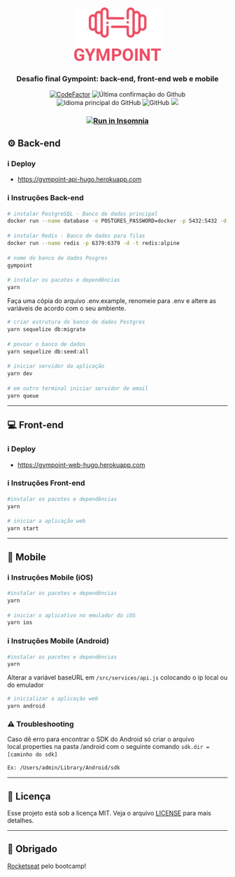 <h1 align="center">
  <img alt="Gympoint" title="Gympoint" src=".github/logo.png" width="200px" />
</h1>

<h3 align="center">
  Desafio final Gympoint: back-end, front-end web e mobile
</h3>

<p align = "center">
<a href="https://www.codefactor.io/repository/github/hugo-marcelo/gympoint"><img src="https://www.codefactor.io/repository/github/hugo-marcelo/gympoint/badge" alt="CodeFactor" /></a>
<img alt = "Última confirmação do Github" src = "https://img.shields.io/github/last-commit/hugo-marcelo/gympoint">
<img alt = "Idioma principal do GitHub" src = "https://img.shields.io/github/languages/top/hugo-marcelo/gympoint">
<img alt = "GitHub" src = "https://img.shields.io/github/license/hugo-marcelo/gympoint.svg">
<a href="https://www.codacy.com/manual/hugo-marcelo/gympoint?utm_source=github.com&amp;utm_medium=referral&amp;utm_content=hugo-marcelo/gympoint&amp;utm_campaign=Badge_Grade"><img src="https://api.codacy.com/project/badge/Grade/147d0b2836734c79b7ee5ea035f065b4"/></a>
</p>

<h3 align="center">
  <a href="https://insomnia.rest/run/?label=GymPoint&uri=https%3A%2F%2Fraw.githubusercontent.com%2Fhugo-marcelo%2Fgympoint%2Fmaster%2Fbackend%2FInsomnia.json" target="_blank"><img src="https://insomnia.rest/images/run.svg" alt="Run in Insomnia"></a>
</h3>

## :gear: Back-end

### :information_source: Deploy

- https://gympoint-api-hugo.herokuapp.com

### :information_source: Instruções Back-end

```bash
# instalar PostgreSQL - Banco de dados principal
docker run --name database -e POSTGRES_PASSWORD=docker -p 5432:5432 -d postgres:11

# instalar Redis - Banco de dados para filas
docker run --name redis -p 6379:6379 -d -t redis:alpine

# nome do banco de dados Posgres
gympoint

# instalar os pacotes e dependências
yarn
```

Faça uma cópia do arquivo .env.example, renomeie para .env e altere as variáveis de acordo com o seu ambiente.

```bash
# criar estrutura do banco de dados Postgres
yarn sequelize db:migrate

# povoar o banco de dados
yarn sequelize db:seed:all

# iniciar servidor da aplicação
yarn dev

# em outro terminal iniciar servidor de email
yarn queue

```

---

## :computer: Front-end

### :information_source: Deploy

- https://gympoint-web-hugo.herokuapp.com

### :information_source: Instruções Front-end

```bash
#instalar os pacotes e dependências
yarn

# iniciar a aplicação web
yarn start
```

---

## :iphone: Mobile

### :information_source: Instruções Mobile (iOS)

```bash
#instalar os pacotes e dependências
yarn

# iniciar o aplicativo no emulador do iOS
yarn ios
```

### :information_source: Instruções Mobile (Android)

```bash
#instalar os pacotes e dependências
yarn
```

Alterar a variável baseURL em `/src/services/api.js` colocando o ip local ou do emulador

```bash
# inicializar a aplicação web
yarn android
```

### :warning: Troubleshooting

Caso dê erro para encontrar o SDK do Android só criar o arquivo local.properties na pasta /android com o seguinte comando
`sdk.dir = [caminho do sdk]`

```bash
Ex: /Users/admin/Library/Android/sdk
```

---

## :memo: Licença

Esse projeto está sob a licença MIT. Veja o arquivo [LICENSE](LICENSE) para mais detalhes.

---

## :clap: Obrigado

[Rocketseat](https://rocketseat.com.br/) pelo bootcamp!
